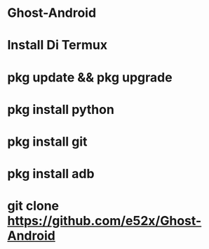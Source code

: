 # Ghost-Android








# Install Di Termux

# pkg update && pkg upgrade
# pkg install python
# pkg install git
# pkg install adb
# git clone https://github.com/e52x/Ghost-Android
